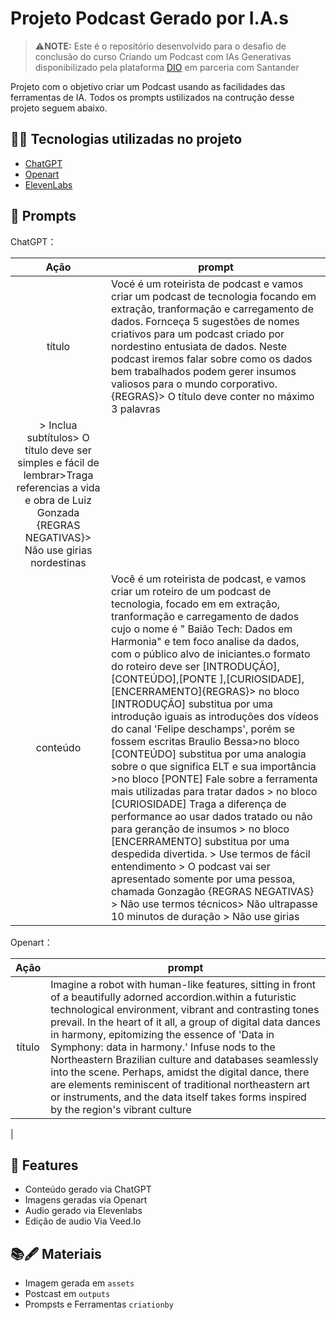 
# Projeto Podcast Gerado por I.A.s


 >⚠️**NOTE:** Este é o repositório desenvolvido para o desafio de conclusão do curso Criando um Podcast com IAs Generativas disponibilizado pela plataforma  [DIO](https://dio.me) em parceria com Santander

Projeto com o objetivo criar um Podcast usando as facilidades das ferramentas de IA. Todos os prompts ustilizados na contrução desse projeto seguem abaixo.


## 👩‍💻 Tecnologias utilizadas no projeto

- [ChatGPT](https://chat.openai.com/) 
- [Openart](https://openart.ai/create)
- [ElevenLabs](https://elevenlabs.io/app/speech-synthesis)

## 💢 Prompts


ChatGPT：

|   Ação   | prompt                                                                                                                                                                                                                                                                         |
| :------: | ------------------------------------------------------------------------------------------------------------------------------------------------------------------------------------------------------------------------------------------------------------------------------ |
|  título  | Vocé é um roteirista de podcast e vamos criar um podcast de tecnologia focando em extração, tranformação e carregamento de dados. Fornceça 5 sugestões de nomes criativos para um podcast criado por nordestino entusiata de dados. Neste podcast iremos falar sobre como os dados bem trabalhados podem gerer insumos valiosos para o mundo corporativo.{REGRAS}> O título deve conter no máximo 3 palavras
> Inclua subtítulos> O título deve ser simples e fácil de lembrar>Traga referencias a vida e obra de Luiz Gonzada {REGRAS NEGATIVAS}> Não use girias nordestinas                                               |
| conteúdo | Você é um roteirista de podcast, e vamos criar um  roteiro de um podcast de tecnologia, focado em em extração, tranformação e carregamento de dados cujo o nome é " Baião Tech: Dados em Harmonia" e tem foco analise da dados,  com o público alvo de iniciantes.o formato do roteiro deve ser [INTRODUÇÃO],[CONTEÚDO],[PONTE ],[CURIOSIDADE],[ENCERRAMENTO]{REGRAS}> no bloco [INTRODUÇÃO] substitua por uma introdução iguais as introduções dos vídeos do canal 'Felipe deschamps', porém se fossem escritas Braulio Bessa>no bloco [CONTEÚDO] substitua por uma analogia sobre o que significa ELT e sua importância >no bloco [PONTE] Fale sobre a ferramenta mais  utilizadas para tratar dados > no bloco [CURIOSIDADE] Traga a diferença de performance ao usar dados tratado ou não para geranção de insumos > no bloco [ENCERRAMENTO] substitua por uma despedida divertida. > Use termos de fácil entendimento > O podcast vai ser apresentado somente por uma pessoa, chamada Gonzagão {REGRAS NEGATIVAS} > Não use termos técnicos> Não ultrapasse 10 minutos de duração > Não use girias |


Openart：

|  Ação  | prompt                                                                                 |
| :----: | -------------------------------------------------------------------------------------- |
| título | Imagine a robot with human-like features, sitting in front of a beautifully adorned accordion.within a futuristic technological environment, vibrant and contrasting tones prevail. In the heart of it all, a group of digital data dances in harmony, epitomizing the essence of 'Data in Symphony: data in harmony.' Infuse nods to the Northeastern Brazilian culture and databases seamlessly into the scene. Perhaps, amidst the digital dance, there are elements reminiscent of traditional northeastern art or instruments, and the data itself takes forms inspired by the region's vibrant culture





 |

## 📢 Features

- Conteúdo gerado via ChatGPT
- Imagens geradas via Openart
- Audio gerado via Elevenlabs
- Edição de audio Via Veed.Io

## 📚🖋️ Materiais

- Imagem gerada em `assets`
- Postcast em `outputs`
- Prompsts e Ferramentas `criationby`
